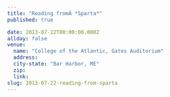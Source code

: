 ```yaml
---
title: "Reading fromÂ *Sparta*"
published: true

date: 2013-07-22T00:00:00.000Z
allday: false
venue: 
  name: "College of the Atlantic, Gates Auditorium"
  address:
  city-state: "Bar Harbor, ME"
  zip:
  link:
slug: 2013-07-22-reading-from-sparta
---
```



